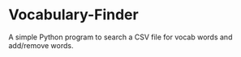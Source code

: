 # Vocabulary-Finder
A simple Python program to search a CSV file for vocab words and add/remove words. 
